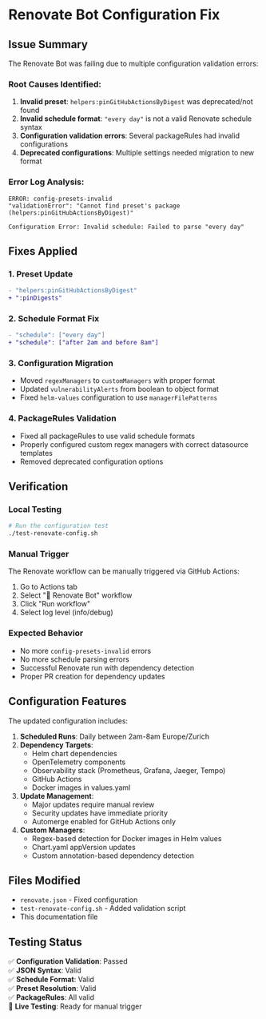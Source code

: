 # Renovate Bot Configuration Fix

## Issue Summary
The Renovate Bot was failing due to multiple configuration validation errors:

### Root Causes Identified:

1. **Invalid preset**: `helpers:pinGitHubActionsByDigest` was deprecated/not found
2. **Invalid schedule format**: `"every day"` is not a valid Renovate schedule syntax
3. **Configuration validation errors**: Several packageRules had invalid configurations
4. **Deprecated configurations**: Multiple settings needed migration to new format

### Error Log Analysis:
```
ERROR: config-presets-invalid
"validationError": "Cannot find preset's package (helpers:pinGitHubActionsByDigest)"

Configuration Error: Invalid schedule: Failed to parse "every day"
```

## Fixes Applied

### 1. Preset Update
```diff
- "helpers:pinGitHubActionsByDigest"
+ ":pinDigests"
```

### 2. Schedule Format Fix
```diff
- "schedule": ["every day"]
+ "schedule": ["after 2am and before 8am"]
```

### 3. Configuration Migration
- Moved `regexManagers` to `customManagers` with proper format
- Updated `vulnerabilityAlerts` from boolean to object format
- Fixed `helm-values` configuration to use `managerFilePatterns`

### 4. PackageRules Validation
- Fixed all packageRules to use valid schedule formats
- Properly configured custom regex managers with correct datasource templates
- Removed deprecated configuration options

## Verification

### Local Testing
```bash
# Run the configuration test
./test-renovate-config.sh
```

### Manual Trigger
The Renovate workflow can be manually triggered via GitHub Actions:
1. Go to Actions tab
2. Select "🔄 Renovate Bot" workflow
3. Click "Run workflow"
4. Select log level (info/debug)

### Expected Behavior
- No more `config-presets-invalid` errors
- No more schedule parsing errors
- Successful Renovate run with dependency detection
- Proper PR creation for dependency updates

## Configuration Features

The updated configuration includes:

1. **Scheduled Runs**: Daily between 2am-8am Europe/Zurich
2. **Dependency Targets**:
   - Helm chart dependencies
   - OpenTelemetry components
   - Observability stack (Prometheus, Grafana, Jaeger, Tempo)
   - GitHub Actions
   - Docker images in values.yaml
3. **Update Management**:
   - Major updates require manual review
   - Security updates have immediate priority
   - Automerge enabled for GitHub Actions only
4. **Custom Managers**:
   - Regex-based detection for Docker images in Helm values
   - Chart.yaml appVersion updates
   - Custom annotation-based dependency detection

## Files Modified

- `renovate.json` - Fixed configuration
- `test-renovate-config.sh` - Added validation script
- This documentation file

## Testing Status

✅ **Configuration Validation**: Passed  
✅ **JSON Syntax**: Valid  
✅ **Schedule Format**: Valid  
✅ **Preset Resolution**: Valid  
✅ **PackageRules**: All valid  
🔄 **Live Testing**: Ready for manual trigger

